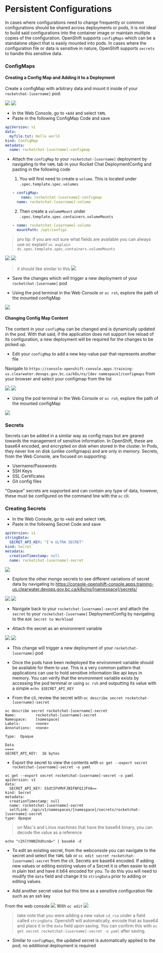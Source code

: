 # Persistent Configurations
In cases where configurations need to change frequently or common configurations should be shared across deployments or pods, it is not ideal to build said configurations into the container image or maintain multiple copies of the configuration. OpenShift supports `configMaps` which can be a standalone object that is easily mounted into pods. In cases where the configuration file or data is sensitive in nature, OpenShift supports `secrets` to handle this sensitive data. 

### ConfigMaps

#### Creating a Config Map and Adding it to a Deployment
Create a configMap with arbitrary data and mount it inside of your `rocketchat-[username]` pod: 

![](../assets/openshift101_ss/07_persistent_config_01.png)
![](../assets/openshift101_ss/07_persistent_config_02.png)

- In the Web Console, go to `+Add` and select `YAML`
- Paste in the following ConfigMap Code and save 
```yaml
apiVersion: v1
data:
  myfile.txt: Hello world
kind: ConfigMap
metadata:
  name: rocketchat-[username]-configmap
```

- Attach the `configMap` to your `rocketchat-[username]` deployment by navigating to the `YAML` tab in your Rocket Chat DeploymentConfig and pasting in the following code
  1. You will first need to create a `volume`. This is located under `.spec.template.spec.volumes`
  ```yaml
  - configMap:
      name: rocketchat-[username]-configmap
    name: rocketchat-[username]-volume
  ```

  2. Then create a `volumeMount` under `.spec.template.spec.containers.volumeMounts`
  ```yaml
  - name: rocketchat-[username]-volume
    mountPath: /opt/configs
  ```
> pro tip: if you are not sure what fields are available you can always use oc explain! `oc explain dc.spec.template.spec.containers.volumeMounts`

![](../assets/openshift101_ss/07_persistent_config_04.png)
![](../assets/openshift101_ss/07_persistent_config_03.png)

> it should like similar to this
![](../assets/openshift101_ss/07_persistent_config_05.png)


- Save the changes which will trigger a new deployment of your `rocketchat-[username]` pod

- Using the pod terminal in the Web Console or `oc rsh`, explore the path of the mounted configMap

![](../assets/openshift101_ss/07_persistent_config_06.png)

#### Changing Config Map Content
The content in your `configMap` can be changed and is dynamically updated in the pod. With that said, if the application does not support live reload of its configuration, a new deployment will be required for the changes to be picked up. 

- Edit your `configMap` to add a new key-value pair that represents another file

Navigate to `https://console-openshift-console.apps.training-us.clearwater.devops.gov.bc.ca/k8s/ns/[dev namespace]/configmaps` from your browser and select your configmap from the list


![](../assets/openshift101_ss/07_persistent_config_06.png)
![](../assets/openshift101_ss/07_persistent_config_07.png)

- Using the pod terminal in the Web Console or `oc rsh`, explore the path of the mounted configMap

![](../assets/openshift101_ss/07_persistent_config_08.png)



### Secrets
Secrets can be added in a similar way as config maps but are geared towards the management of sensitive information. In OpenShift, these are base64 encoded, and encrypted on disk when stored in the cluster. In Pods, they never live on disk (unlike configmaps) and are only in memory.
Secrets, from the Web Console, are focused on supporting: 
- Username/Passwords
- SSH Keys
- SSL Certificates
- Git config files

"Opaque" secrets are supported and can contain any type of data, however, these must be configured on the command line with the `oc` cli. 

### Creating Secrets
- In the Web Console, go to `+Add` and select `YAML`
- Paste in the following Secret Code and save 
```yaml
apiVersion: v1
stringData:
  SECRET_API_KEY: "I'm ULTRA SECRET"
kind: Secret
metadata:
  creationTimestamp: null
  name: rocketchat-[username]-secret
```

![](../assets/openshift101_ss/07_persistent_config_09.png)

- Explore the other mongo secrets to see different variations of secret data by navigating to https://console-openshift-console.apps.training-us.clearwater.devops.gov.bc.ca/k8s/ns/[namespace]/secrets/

![](../assets/openshift101_ss/07_persistent_config_10.png)
![](../assets/openshift101_ss/07_persistent_config_11.png)

- Navigate back to your `rocketchat-[username]-secret` and attach the `secret` to your `rocketchat-[username]` DeploymentConfig by navigating to the `Add Secret to Workload`

- Attach the secret as an environment variable

![](../assets/openshift101_ss/07_persistent_config_12.png)
![](../assets/openshift101_ss/07_persistent_config_13.png)


- This change will trigger a new deployment of your `rocketchat-[username]` pod
- Once the pods have been redeployed the environment variable should be available for them to use. This is a very common pattern that applications can use to hold sensitive information like api keys in memory. You can verify that the environment variable exists by accessing the pod terminal or using `oc rsh` and outputting its value with a simple `echo $SECRET_API_KEY`


- From the cli, review the secret with `oc describe secret rocketchat-[username]-secret`

```
oc describe secret rocketchat-[username]-secret
Name:         rocketchat-[username]-secret
Namespace:    [namespace]
Labels:       <none>
Annotations:  <none>

Type:  Opaque

Data
====
SECRET_API_KEY:  16 bytes
```

- Export the secret to view the contents with `oc get --export secret rocketchat-[username]-secret -o yaml`

```
oc get --export secret rocketchat-[username]-secret -o yaml
apiVersion: v1
data:
  SECRET_API_KEY: SSdtIFVMVFJBIFNFQ1JFVA==
kind: Secret
metadata:
  creationTimestamp: null
  name: rocketchat-[username]-secret
  selfLink: /api/v1/namespaces/[namespace]/secrets/rocketchat-[username]-secret
type: Opaque
```
> on Mac's and Linux machines that have the base64 binary, you can decode the value as a reference
```
echo "c2hlYXN0ZXdhcnQ=" | base64 -d
```

- To edit an existing secret, from the webconsole you can navigate to the secret and select the `YAML` tab or `oc edit secret rocketchat-[username]-secret` from the cli. Secrets are base64 encoded. If adding new values or editing existing values of a Secret it is often easier to
edit in plain text and have it b64 encoded for you. To do this you will need to modify the `data` field and change it to
`stringData` prior to adding or editing values.

- Add another secret value but this time as a sensitive configuration file such as an ssh key

From the web console
![](../assets/openshift101_ss/07_persistent_config_14.png)
With `oc edit`
![](../assets/openshift101_ss/07_persistent_config_15.png)

> take note that you were adding a new value `id_rsa` under a field called `stringData`. Openshift will automatically, encode that as base64 and place it in the `data` field upon saving. You can confirm this with `oc get secret rocketchat-[username]-secret -o yaml` after saving. 

 
- Similar to `configMaps`, the updated secret is automatically applied to the pod; no additional deployment is required
